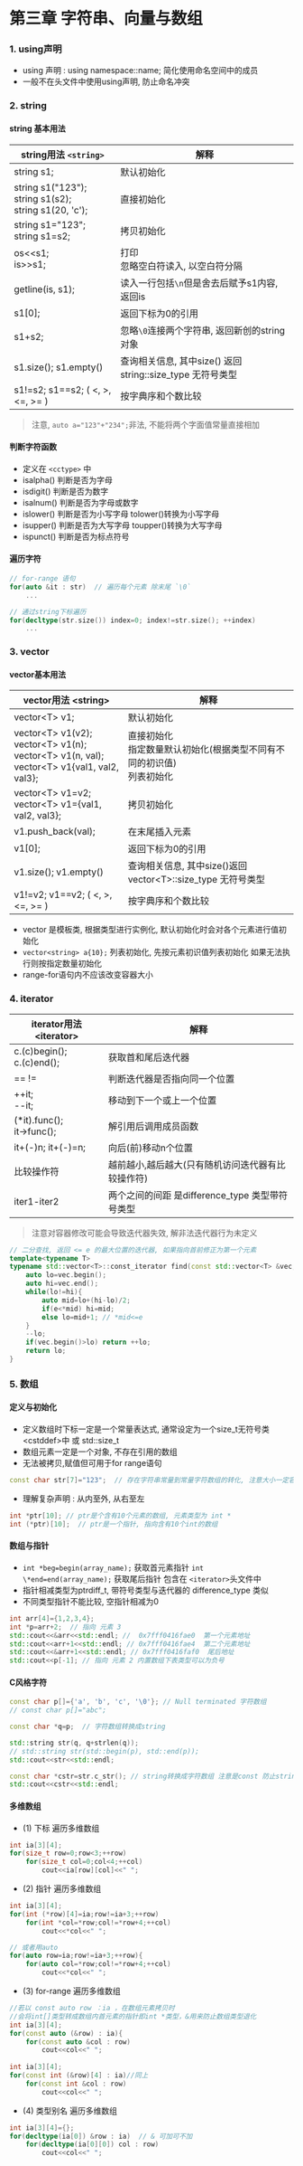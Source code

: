 # 第三章 字符串、向量与数组
### 1. using声明
- using 声明 : using namespace::name; 简化使用命名空间中的成员
- 一般不在头文件中使用using声明, 防止命名冲突

### 2. string

#### string 基本用法

| string用法 `<string>`                                          | 解释                                                       |
| ------------------------------------------------------------ | ---------------------------------------------------------- |
| string s1;                                                   | 默认初始化                                                 |
| string s1("123");<br/>string s1(s2);<br/>string s1(20, 'c'); | 直接初始化                                                 |
| string s1="123";<br/>string s1=s2;                           | 拷贝初始化                                                 |
| os<<s1;<br/>is>>s1;                                          | 打印<br/>忽略空白符读入, 以空白符分隔                      |
| getline(is, s1);                                             | 读入一行包括`\n`但是舍去后赋予s1内容, 返回is               |
| s1[0];                                                       | 返回下标为0的引用                                          |
| s1+s2;                                                       | 忽略`\0`连接两个字符串, 返回新创的string对象               |
| s1.size(); s1.empty()                                        | 查询相关信息, 其中size() 返回 string::size_type 无符号类型 |
| s1!=s2; s1==s2; ( <, >, <=, >= )                             | 按字典序和个数比较                                         |

> 注意, `auto a="123"+"234";`非法, 不能将两个字面值常量直接相加

#### 判断字符函数
- 定义在 `<cctype>` 中
- isalpha() 判断是否为字母
- isdigit() 判断是否为数字
- isalnum() 判断是否为字母或数字
- islower() 判断是否为小写字母 tolower()转换为小写字母
- isupper() 判断是否为大写字母 toupper()转换为大写字母
- ispunct() 判断是否为标点符号

#### 遍历字符
```c++
// for-range 语句
for(auto &it : str)  // 遍历每个元素 除末尾 `\0`
	...

// 通过string下标遍历
for(decltype(str.size()) index=0; index!=str.size(); ++index)
	... 
```

### 3. vector
#### vector基本用法

| vector用法 \<string> | 解释 |
| --- | --- |
| vector\<T> v1; | 默认初始化 |
| vector\<T> v1(v2);<br/>vector\<T> v1(n);<br/>vector\<T> v1(n, val);<br/>vector\<T> v1{val1, val2, val3}; | 直接初始化<br/>指定数量默认初始化(根据类型不同有不同的初识值)<br/>列表初始化 |
| vector\<T> v1=v2;<br/>vector\<T> v1={val1, val2, val3}; | 拷贝初始化 |
| v1.push\_back(val); | 在末尾插入元素 |
| v1[0]; | 返回下标为0的引用 |
| v1.size(); v1.empty() | 查询相关信息, 其中size()返回 vector\<T>::size_type 无符号类型 |
| v1!=v2; v1==v2; ( <, >, <=, >= ) | 按字典序和个数比较 |

- vector 是模板类, 根据类型进行实例化, 默认初始化时会对各个元素进行值初始化
- `vector<string> a{10};` 列表初始化, 先按元素初识值列表初始化 如果无法执行则按指定数量初始化
- range-for语句内不应该改变容器大小

### 4. iterator

| iterator用法 \<iterator> | 解释 |
| --- | --- |
| c.(c)begin(); <br/>c.(c)end(); | 获取首和尾后迭代器 |
| == != | 判断迭代器是否指向同一个位置  |
| ++it; <br/>--it; | 移动到下一个或上一个位置 |
| (\*it).func(); <br/>it->func(); | 解引用后调用成员函数 |
| it+(-)n; it+(-)=n; | 向后(前)移动n个位置 |
| 比较操作符 | 越前越小,越后越大(只有随机访问迭代器有比较操作符) |
|iter1-iter2 |两个之间的间距 是difference_type 类型带符号类型|

> 注意对容器修改可能会导致迭代器失效, 解非法迭代器行为未定义

```c++
// 二分查找, 返回 <= e 的最大位置的迭代器, 如果指向首前修正为第一个元素
template<typename T>
typename std::vector<T>::const_iterator find(const std::vector<T> &vec, const T &e){
    auto lo=vec.begin();
    auto hi=vec.end();
    while(lo!=hi){
        auto mid=lo+(hi-lo)/2;
        if(e<*mid) hi=mid;
        else lo=mid+1; // *mid<=e
    }
    --lo;
    if(vec.begin()>lo) return ++lo; 
    return lo;  
}
```

### 5. 数组
#### 定义与初始化
- 定义数组时下标一定是一个常量表达式, 通常设定为一个size_t无符号类\<cstddef>中 或 std::size_t
- 数组元素一定是一个对象, 不存在引用的数组
- 无法被拷贝,赋值但可用于for range语句
```c++
const char str[7]="123";  // 存在字符串常量到常量字符数组的转化, 注意大小一定容下
```

- 理解复杂声明 : 从内至外, 从右至左
```c++
int *ptr[10]; // ptr是个含有10个元素的数组, 元素类型为 int *
int (*ptr)[10];  // ptr是一个指针, 指向含有10个int的数组
```

#### 数组与指针
- `int *beg=begin(array_name);` 获取首元素指针 `int \*end=end(array_name);` 获取尾后指针 包含在 `<iterator>`头文件中
- 指针相减类型为ptrdiff_t, 带符号类型与迭代器的 difference_type 类似
- 不同类型指针不能比较, 空指针相减为0

```c++
int arr[4]={1,2,3,4};
int *p=arr+2;  // 指向 元素 3
std::cout<<&arr<<std::endl; // 	0x7fff0416fae0  第一个元素地址
std::cout<<arr+1<<std::endl; // 0x7fff0416fae4  第二个元素地址
std::cout<<&arr+1<<std::endl; // 0x7fff0416faf0  尾后地址
std::cout<<p[-1]; // 指向 元素 2 内置数组下表类型可以为负号
```

#### C风格字符
```c++
const char p[]={'a', 'b', 'c', '\0'}; // Null terminated 字符数组
// const char p[]="abc";

const char *q=p;  // 字符数组转换成string

std::string str(q, q+strlen(q));
// std::string str(std::begin(p), std::end(p));
std::cout<<str<<std::endl;

const char *cstr=str.c_str(); // string转换成字符数组 注意是const 防止string发生变化, 最好拷贝一份
std::cout<<cstr<<std::endl;
```

#### 多维数组
- (1) 下标 遍历多维数组
```c++
int ia[3][4];
for(size_t row=0;row<3;++row)
    for(size_t col=0;col<4;++col)
        cout<<ia[row][col]<<" ";
```

- (2) 指针 遍历多维数组
```c++
int ia[3][4];
for(int (*row)[4]=ia;row!=ia+3;++row)
    for(int *col=*row;col!=*row+4;++col) 
        cout<<*col<<" ";

// 或者用auto
for(auto row=ia;row!=ia+3;++row){
    for(auto col=*row;col!=*row+4;++col)
        cout<<*col<<" ";
```

- (3) for-range 遍历多维数组
```c++
//若以 const auto row ：ia ，在数组元素拷贝时
//会将int[]类型转成数组内首元素的指针即int *类型，&用来防止数组类型退化			   
int ia[3][4];
for(const auto (&row) : ia){  
    for(const auto &col : row)
        cout<<col<<" "; 
  
int ia[3][4];
for(const int (&row)[4] : ia)//同上
    for(const int &col : row)
        cout<<col<<" ";
```

- (4) 类型别名 遍历多维数组
```c++
int ia[3][4]={};
for(decltype(ia[0]) &row : ia)  // & 可加可不加
    for(decltype(ia[0][0]) col : row)
        cout<<col<<" ";
```
